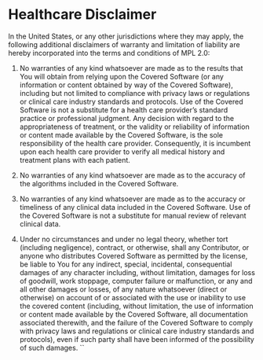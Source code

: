 # Healthcare Disclaimer
In the United States, or any other jurisdictions where they may apply, the following additional disclaimers of warranty and limitation of liability are hereby incorporated into the terms and conditions of MPL 2.0:

1. No warranties of any kind whatsoever are made as to the results that You will obtain from relying upon the Covered Software (or any information or content obtained by way of the Covered Software), including but not limited to compliance with privacy laws or regulations or clinical care industry standards and protocols. Use of the Covered Software is not a substitute for a health care provider’s standard practice or professional judgment. Any decision with regard to the appropriateness of treatment, or the validity or reliability of information or content made available by the Covered Software, is the sole responsibility of the health care provider. Consequently, it is incumbent upon each health care provider to verify all medical history and treatment plans with each patient.

2. No warranties of any kind whatsoever are made as to the accuracy of the algorithms included in the Covered Software.

3. No warranties of any kind whatsoever are made as to the accuracy or timeliness of any clinical data included in the Covered Software. Use of the Covered Software is not a substitute for manual review of relevant clinical data.

4. Under no circumstances and under no legal theory, whether tort (including negligence), contract, or otherwise, shall any Contributor, or anyone who distributes Covered Software as permitted by the license, be liable to You for any indirect, special, incidental, consequential damages of any character including, without limitation, damages for loss of goodwill, work stoppage, computer failure or malfunction, or any and all other damages or losses, of any nature whatsoever (direct or otherwise) on account of or associated with the use or inability to use the covered content (including, without limitation, the use of information or content made available by the Covered Software, all documentation associated therewith, and the failure of the Covered Software to comply with privacy laws and regulations or clinical care industry standards and protocols), even if such party shall have been informed of the possibility of such damages.
``

